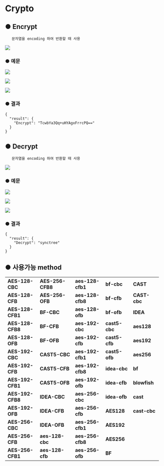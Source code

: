 # Crypto

## ● Encrypt

       문자열을 encoding 하여 반환할 때 사용

![](../../.gitbook/assets/image%20%2896%29.png)

### ● 예문

![](../../.gitbook/assets/image%20%28402%29.png)

![](../../.gitbook/assets/image%20%28425%29.png)

![](../../.gitbook/assets/image%20%28432%29.png)

### ● 결과

```text
{
  "result": {
    "Encrypt": "TcwbYa3Qq+uHYAgxFrrcPQ=="
  }
}
```

## ● Decrypt

       문자열을 encoding 하여 반환할 때 사용

![](../../.gitbook/assets/image%20%28154%29.png)

### ● 예문

![](../../.gitbook/assets/image%20%28389%29.png)

![](../../.gitbook/assets/image%20%28420%29.png)

![](../../.gitbook/assets/image%20%28443%29.png)

### ● 결과

```text
{
  "result": {
    "Decrypt": "synctree"
  }
}
```

## ● 사용가능 method

|  |  |  |  |  |
| :--- | :--- | :--- | :--- | :--- |
| **AES-128-CBC** | **AES-256-CFB8** | **aes-128-cfb1** | **bf-cbc** | **CAST** |
| **AES-128-CFB** | **AES-256-OFB** | **aes-128-cfb8** | **bf-cfb** | **CAST-cbc** |
| **AES-128-CFB1** | **BF-CBC** | **aes-128-ofb** | **bf-ofb** | **IDEA** |
| **AES-128-CFB8** | **BF-CFB** | **aes-192-cbc** | **cast5-cbc** | **aes128** |
| **AES-128-OFB** | **BF-OFB** | **aes-192-cfb** | **cast5-cfb** | **aes192** |
| **AES-192-CBC** | **CAST5-CBC** | **aes-192-cfb1** | **cast5-ofb** | **aes256** |
| **AES-192-CFB** | **CAST5-CFB** | **aes-192-cfb8** | **idea-cbc** | **bf** |
| **AES-192-CFB1** | **CAST5-OFB** | **aes-192-ofb** | **idea-cfb** | **blowfish** |
| **AES-192-CFB8** | **IDEA-CBC** | **aes-256-cbc** | **idea-ofb** | **cast** |
| **AES-192-OFB** | **IDEA-CFB** | **aes-256-cfb** | **AES128** | **cast-cbc** |
| **AES-256-CBC** | **IDEA-OFB** | **aes-256-cfb1** | **AES192** |  |
| **AES-256-CFB** | **aes-128-cbc** | **aes-256-cfb8** | **AES256** |  |
| **AES-256-CFB1** | **aes-128-cfb** | **aes-256-ofb** | **BF** |  |


